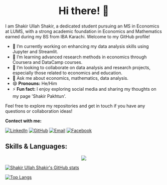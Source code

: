 <h1 align="center" style="font-size: 32px;">Hi there! 👋</h1>

I am Shakir Ullah Shakir, a dedicated student pursuing an MS in Economics at LUMS, with a strong academic foundation in Economics and Mathematics earned during my BS from IBA Karachi. 
Welcome to my GitHub profile!
- 🔭 I’m currently working on enhancing my data analysis skills using Jupyter and Streamlit.
- 🌱 I’m learning advanced research methods in economics through Coursera and DataCamp courses.
- 👯 I’m looking to collaborate on data analysis and research projects, especially those related to economics and education.
- 💬 Ask me about economics, mathematics, data analysis.
- 😄 **Pronouns:** He/Him
- ⚡ **Fun fact:** I enjoy exploring social media and sharing my thoughts on my page 'Shakir Pakhtun'.

Feel free to explore my repositories and get in touch if you have any questions or collaboration ideas!

**Contect with me:**

[![LinkedIn](https://img.shields.io/badge/LinkedIn-Connect-blue)](https://linkedin.com/in/shakir-ullah-shakir)
[![GitHub](https://img.shields.io/badge/GitHub-Follow-green)](https://github.com/shakir5154)
[![Email](https://img.shields.io/badge/Gmail-EmailMe-red)](mailto:shakirullahshakir999@gmail.com)
[![Facebook](https://img.shields.io/badge/Facebook-Follow-blue)](https://web.facebook.com/ShakirPakhtun5154/)


## Skills & Languages:

<p align="center">
  <a href="https://skillicons.dev">
    <img src="https://skillicons.dev/icons?i=latex,r,python,mysql" />
  </a>
</p>

[![Shakir Ullah Shakir's GitHub stats](https://github-readme-stats.vercel.app/api?username=shakir5154&show_icons=true&theme=dark)](https://github.com/shakir5154)

[![Top Langs](https://github-readme-stats.vercel.app/api/top-langs/?username=shakir5154&layout=compact&theme=dark)](https://github.com/shakir5154)

